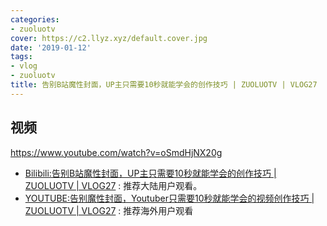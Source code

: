```yaml
---
categories:
- zuoluotv
cover: https://c2.llyz.xyz/default.cover.jpg
date: '2019-01-12'
tags:
- vlog
- zuoluotv
title: 告别B站魔性封面，UP主只需要10秒就能学会的创作技巧 | ZUOLUOTV | VLOG27
---
```


## 视频

https://www.youtube.com/watch?v=oSmdHjNX20g

- [Bilibili:告别B站魔性封面，UP主只需要10秒就能学会的创作技巧 | ZUOLUOTV | VLOG27](https://www.bilibili.com/video/av39113635/) : 推荐大陆用户观看。
- [YOUTUBE:告别魔性封面，Youtuber只需要10秒就能学会的视频创作技巧 | ZUOLUOTV | VLOG27](https://www.youtube.com/watch?v=oSmdHjNX20g) : 推荐海外用户观看
